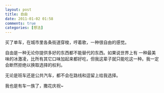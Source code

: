 ```yaml
---
layout: post
title: 自由
date: 2011-01-02 01:58
comments: true
categories: [想法]
---
```


买了单车，在城市里各条街道穿梭，哼着歌，一种很自由的感觉。

自由是一种无论你提供多好的东西都不能替代的东西。如果说世界上有 一种最美味的冰激凌，比所有其它口味加起来都好吃，但我这辈子就只能吃这一种。我一定会断然拒绝以换取选择的权利。

无论是班车还是公共汽车，都不会在路线和逗留上给我选择。

我也是有车一族了，撒花庆祝~

